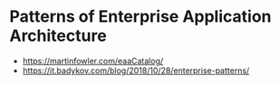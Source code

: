 # Patterns of Enterprise Application Architecture

- https://martinfowler.com/eaaCatalog/
- https://it.badykov.com/blog/2018/10/28/enterprise-patterns/
